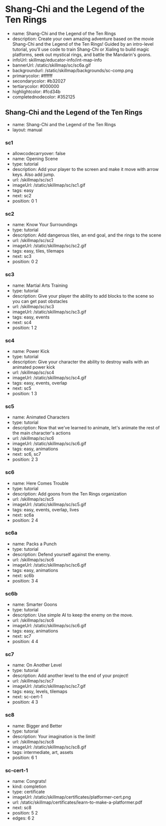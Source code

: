# Shang-Chi and the Legend of the Ten Rings
* name: Shang-Chi and the Legend of the Ten Rings
* description: Create your own amazing adventure based on the movie Shang-Chi and the Legend of the Ten Rings! Guided by an intro-level tutorial, you'll use code to train Shang-Chi or Xialing to build magic platforms, seek out mystical rings, and battle the Mandarin's goons.
* infoUrl: skillmap/educator-info/int-map-info
* bannerUrl: /static/skillmap/sc/sc6a.gif
* backgroundurl: /static/skillmap/backgrounds/sc-comp.png
* primarycolor: #ffffff
* secondarycolor: #b32027
* tertiarycolor: #000000
* highlightcolor: #fcd34b
* completednodecolor: #352125


## Shang-Chi and the Legend of the Ten Rings
* name: Shang-Chi and the Legend of the Ten Rings
* layout: manual

### sc1
* allowcodecarryover: false
* name: Opening Scene
* type: tutorial
* description: Add your player to the screen and make it move with arrow keys. Also add jump.
* url: /skillmap/sc/sc1
* imageUrl: /static/skillmap/sc/sc1.gif
* tags: easy
* next: sc2
* position: 0 1

### sc2
* name: Know Your Surroundings
* type: tutorial
* description: Add dangerous tiles, an end goal, and the rings to the scene
* url: /skillmap/sc/sc2
* imageUrl: /static/skillmap/sc/sc2.gif
* tags: easy, tiles, tilemaps
* next: sc3
* position: 0 2

### sc3
* name: Martial Arts Training
* type: tutorial
* description: Give your player the ability to add blocks to the scene so you can get past obstacles
* url: /skillmap/sc/sc3
* imageUrl: /static/skillmap/sc/sc3.gif
* tags: easy, events
* next: sc4
* position: 1 2

### sc4
* name: Power Kick
* type: tutorial
* description: Give your character the ability to destroy walls with an animated power kick
* url: /skillmap/sc/sc4
* imageUrl: /static/skillmap/sc/sc4.gif
* tags: easy, events, overlap
* next: sc5
* position: 1 3

### sc5
* name: Animated Characters
* type: tutorial
* description: Now that we've learned to animate, let's animate the rest of the main character's actions
* url: /skillmap/sc/sc6
* imageUrl: /static/skillmap/sc/sc6.gif
* tags: easy, animations
* next: sc6, sc7
* position: 2 3

### sc6
* name: Here Comes Trouble
* type: tutorial
* description: Add goons from the Ten Rings organization
* url: /skillmap/sc/sc5
* imageUrl: /static/skillmap/sc/sc5.gif
* tags: easy, events, overlap, lives
* next: sc6a
* position: 2 4


### sc6a
* name: Packs a Punch
* type: tutorial
* description: Defend yourself against the enemy.
* url: /skillmap/sc/sc6
* imageUrl: /static/skillmap/sc/sc6.gif
* tags: easy, animations
* next: sc6b
* position: 3 4

### sc6b
* name: Smarter Goons
* type: tutorial
* description: Use simple AI to keep the enemy on the move.
* url: /skillmap/sc/sc6
* imageUrl: /static/skillmap/sc/sc6.gif
* tags: easy, animations
* next: sc7
* position: 4 4




### sc7
* name: On Another Level
* type: tutorial
* description: Add another level to the end of your project!
* url: /skillmap/sc/sc7
* imageUrl: /static/skillmap/sc/sc7.gif
* tags: easy, levels, tilemaps
* next: sc-cert-1
* position: 4 3


### sc8
* name: Bigger and Better
* type: tutorial
* description: Your imagination is the limit!
* url: /skillmap/sc/sc8
* imageUrl: /static/skillmap/sc/sc8.gif
* tags: intermediate, art, assets
* position: 6 1


### sc-cert-1
* name: Congrats!
* kind: completion
* type: certificate
* imageUrl: /static/skillmap/certificates/platformer-cert.png
* url: /static/skillmap/certificates/learn-to-make-a-platformer.pdf
* next: sc8
* position: 5 2
* edges: 6 2





